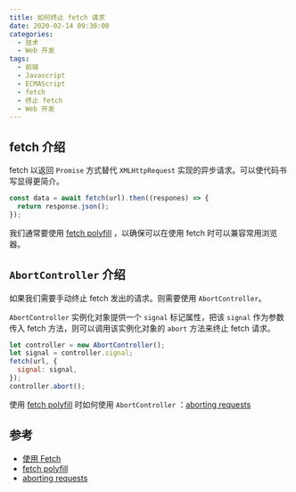 ```yaml
---
title: 如何终止 fetch 请求
date: 2020-02-14 09:30:00
categories:
  - 技术
  - Web 开发
tags:
  - 前端
  - Javascript
  - ECMAScript
  - fetch
  - 终止 fetch
  - Web 开发
---
```


## fetch 介绍

fetch 以返回 `Promise` 方式替代 `XMLHttpRequest` 实现的异步请求。可以使代码书写显得更简介。

```javascript
const data = await fetch(url).then((respones) => {
  return response.json();
});
```

我们通常要使用 [fetch polyfill] ，以确保可以在使用 fetch 时可以兼容常用浏览器。

## `AbortController` 介绍

如果我们需要手动终止 fetch 发出的请求。则需要使用 `AbortController`。

<!-- more -->

`AbortController` 实例化对象提供一个 `signal` 标记属性，把该 `signal` 作为参数传入 fetch 方法，则可以调用该实例化对象的 `abort` 方法来终止 fetch 请求。

```javascript
let controller = new AbortController();
let signal = controller.signal;
fetch(url, {
  signal: signal,
});
controller.abort();
```

使用 [fetch polyfill] 时如何使用 `AbortController` ：[aborting requests]

## 参考

- [使用 Fetch]
- [fetch polyfill]
- [aborting requests]

[使用 fetch]: https://developer.mozilla.org/zh-CN/docs/Web/API/Fetch_API/Using_Fetch
[fetch polyfill]: https://github.com/github/fetch
[aborting requests]: https://github.com/github/fetch#aborting-requests
